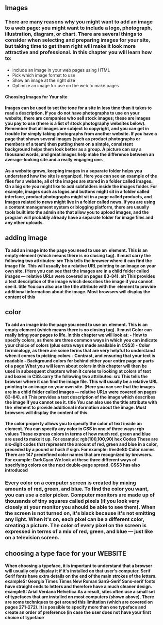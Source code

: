## Images 
### There are many reasons why you might want to add an image to a web page: you might want to include a logo, photograph, illustration, diagram, or chart. There are several things to consider when selecting and preparing images for your site, but taking time to get them right will make it look more attractive and professional. In this chapter you will learn how to:
#### 
- Include an image in your web pages using HTML
- Pick which image format to use
- Show an image at the right size
- Optimize an image for use on the web to make pages
#### ChoosIng Images for Your sIte
#### Images can be used to set the tone for a site in less time than it takes to read a description. If you do not have photographs to use on your website, there are companies who sell stock images; these are images you pay to use (there is a list of stock photography websites below). Remember that all images are subject to copyright, and you can get in trouble for simply taking photographs from another website. If you have a page that shows several images (such as product photographs or members of a team) then putting them on a simple, consistent background helps them look better as a group. A picture can say a thousand words, and great images help make the difference between an average-looking site and a really engaging one.
#### As a website grows, keeping images in a separate folder helps you understand how the site is organized. Here you can see an example of the files for a website; all of the images are stored in a folder called images. On a big site you might like to add subfolders inside the images folder. For example, images such as logos and buttons might sit in a folder called interface, product photographs might sit in a page called products, and images related to news might live in a folder called news. If you are using a content management system or blogging platform, there are usually tools built into the admin site that allow you to upload images, and the program will probably already have a separate folder for image files and any other uploads.
## adding image 
#### To add an image into the page you need to use an <img> element. This is an empty element (which means there is no closing tag). It must carry the following two attributes: src This tells the browser where it can find the image file. This will usually be a relative URL pointing to an image on your own site. (Here you can see that the images are in a child folder called images — relative URLs were covered on pages 83-84). alt This provides a text description of the image which describes the image if you cannot see it. title You can also use the title attribute with the <img> element to provide additional information about the image. Most browsers will display the content of this
## color
#### To add an image into the page you need to use an <img> element. This is an empty element (which means there is no closing tag). It must Color can really bring your pages to life. In this chapter we will look at: - How to specify colors, as there are three common ways in which you can indicate your choice of colors (plus extra ways made available in CSS3) - Color terminology, as there are some terms that are very helpful to understand when it comes to picking colors - Contrast, and ensuring that your text is readable - Background colors for behind either your entire page or parts of a page What you will learn about colors in this chapter will then be used in subsequent chapters when it comes to looking at colors of text and boxes in CSS.carry the following two attributes: src This tells the browser where it can find the image file. This will usually be a relative URL pointing to an image on your own site. (Here you can see that the images are in a child folder called images — relative URLs were covered on pages 83-84). alt This provides a text description of the image which describes the image if you cannot see it. title You can also use the title attribute with the <img> element to provide additional information about the image. Most browsers will display the content of this
#### The color property allows you to specify the color of text inside an element. You can specify any color in CSS in one of three ways: rgb values These express colors in terms of how much red, green and blue are used to make it up. For example: rgb(100,100,90) hex Codes These are six-digit codes that represent the amount of red, green and blue in a color, preceded by a pound or hash # sign. For example: #ee3e80 Color names There are 147 predefined color names that are recognized by browsers. For example: DarkCyan We look at these three different ways of specifying colors on the next double-page spread. CSS3 has also introduced
### Every color on a computer screen is created by mixing amounts of red, green, and blue. To find the color you want, you can use a color picker. Computer monitors are made up of thousands of tiny squares called pixels (if you look very closely at your monitor you should be able to see them). When the screen is not turned on, it's black because it's not emitting any light. When it's on, each pixel can be a different color, creating a picture. The color of every pixel on the screen is expressed in terms of a mix of red, green, and blue — just like on a television screen.
## choosing a type face for your WEBSITE
#### When choosing a typeface, it is important to understand that a browser will usually only display it if it's installed on that user's computer. Serif Serif fonts have extra details on the end of the main strokes of the letters. exampleS: Georgia Times Times New Roman SanS-Serif Sans-serif fonts have straight ends to letters and therefore have a much cleaner design. exampleS: Arial Verdana Helvetica As a result, sites often use a small set of typefaces that are installed on most computers (shown above). There are some techniques to get around this limitation (which are covered on pages 271-272). It is possible to specify more than one typeface and create an order of preference (in case the user does not have your first choice of typeface